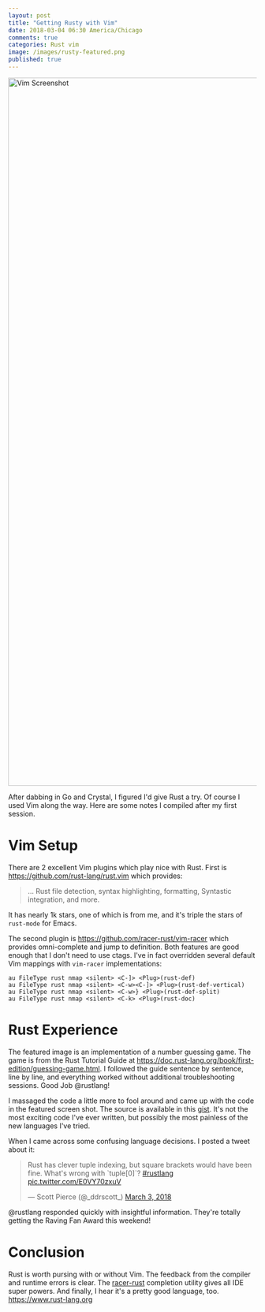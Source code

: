 ```yaml
---
layout: post
title: "Getting Rusty with Vim"
date: 2018-03-04 06:30 America/Chicago
comments: true
categories: Rust vim
image: /images/rusty-featured.png
published: true
---
```


<img class="featured" src="{{page.image}}" width=1910 height=1436 alt="Vim Screenshot" />

After dabbing in Go and Crystal, I figured I'd give Rust a try. Of course I
used Vim along the way. Here are some notes I compiled after my first session.

<!-- more -->

# Vim Setup

There are 2 excellent Vim plugins which play nice with Rust. First is
https://github.com/rust-lang/rust.vim which provides:

> ... Rust file detection, syntax highlighting, formatting, Syntastic integration, and more.

It has nearly 1k stars, one of which is from me, and it's triple the stars of
`rust-mode` for Emacs.

The second plugin is https://github.com/racer-rust/vim-racer which provides omni-complete and jump to definition. Both features are good enough that I don't need to use ctags. I've in fact overridden several default Vim mappings with `vim-racer` implementations:

```vim
au FileType rust nmap <silent> <C-]> <Plug>(rust-def)
au FileType rust nmap <silent> <C-w><C-]> <Plug>(rust-def-vertical)
au FileType rust nmap <silent> <C-w>} <Plug>(rust-def-split)
au FileType rust nmap <silent> <C-k> <Plug>(rust-doc)
```

# Rust Experience

The featured image is an implementation of a number guessing game. The game is
from the Rust Tutorial Guide at
https://doc.rust-lang.org/book/first-edition/guessing-game.html. I followed the
guide sentence by sentence, line by line, and everything worked without
additional troubleshooting sessions. Good Job @rustlang! 

I massaged the code a little more to fool around and came up with the code in
the featured screen shot. The source is available in this [gist](https://gist.github.com/ddrscott/991a329b7f1c1f7682da5e4c24cdecc5). It's not the most exciting code I've
ever written, but possibly the most painless of the new languages I've tried.

When I came across some confusing language decisions. I posted a tweet about it:

<blockquote class="twitter-tweet"><p lang="en" dir="ltr">Rust has clever tuple indexing, but square brackets would have been fine. What&#39;s wrong with `tuple[0]`? <a href="https://twitter.com/hashtag/rustlang?src=hash&amp;ref_src=twsrc%5Etfw">#rustlang</a> <a href="https://t.co/E0VY70zxuV">pic.twitter.com/E0VY70zxuV</a></p>&mdash; Scott Pierce (@_ddrscott_) <a href="https://twitter.com/_ddrscott_/status/969968042414366720?ref_src=twsrc%5Etfw">March 3, 2018</a></blockquote> <script async src="https://platform.twitter.com/widgets.js" charset="utf-8"></script>

@rustlang responded quickly with insightful information. They're totally getting
the Raving Fan Award this weekend!

# Conclusion

Rust is worth pursing with or without Vim. The feedback from the compiler
and runtime errors is clear. The
[racer-rust](https://github.com/racer-rust/vim-racer) completion utility gives
all IDE super powers. And finally, I hear it's a pretty good language, too.  https://www.rust-lang.org

